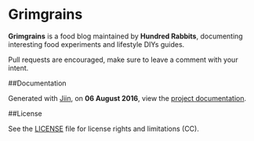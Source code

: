 # Grimgrains

**Grimgrains** is a food blog maintained by **Hundred Rabbits**, documenting interesting food experiments and lifestyle DIYs guides.

Pull requests are encouraged, make sure to leave a comment with your intent.

##Documentation

Generated with [Jiin](https://github.com/XXIIVV/Jiin), on **06 August 2016**, view the [project documentation](http://wiki.xxiivv.com/GRIMGRAINS).

##License

See the [LICENSE](https://github.com/neauoire/License/README.md) file for license rights and limitations (CC).
